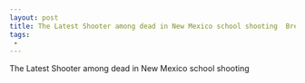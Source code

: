 ```yaml
---
layout: post
title: The Latest Shooter among dead in New Mexico school shooting  Breitbart
tags:
 -
---
```

The Latest Shooter among dead in New Mexico school shooting
